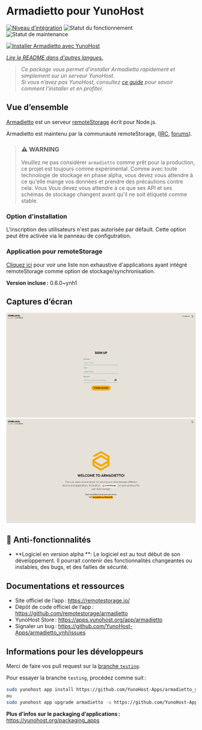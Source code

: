 <!--
Nota bene : ce README est automatiquement généré par <https://github.com/YunoHost/apps/tree/master/tools/readme_generator>
Il NE doit PAS être modifié à la main.
-->

# Armadietto pour YunoHost

[![Niveau d’intégration](https://dash.yunohost.org/integration/armadietto.svg)](https://ci-apps.yunohost.org/ci/apps/armadietto/) ![Statut du fonctionnement](https://ci-apps.yunohost.org/ci/badges/armadietto.status.svg) ![Statut de maintenance](https://ci-apps.yunohost.org/ci/badges/armadietto.maintain.svg)

[![Installer Armadietto avec YunoHost](https://install-app.yunohost.org/install-with-yunohost.svg)](https://install-app.yunohost.org/?app=armadietto)

*[Lire le README dans d'autres langues.](./ALL_README.md)*

> *Ce package vous permet d’installer Armadietto rapidement et simplement sur un serveur YunoHost.*  
> *Si vous n’avez pas YunoHost, consultez [ce guide](https://yunohost.org/install) pour savoir comment l’installer et en profiter.*

## Vue d’ensemble

[Armadietto](https://github.com/remotestorage/armadietto/) est un serveur [remoteStorage](https://remotestorage.io) écrit pour Node.js.

Armadietto est maintenu par la communauté remoteStorage, ([IRC](https://web.libera.chat/#remotestorage), [forums](https://community.remotestorage.io/)).

> ### :warning: WARNING
> Veuillez ne pas considérer `armadietto` comme prêt pour la production, ce projet est toujours
> comme expérimental.  Comme avec toute technologie de stockage en phase alpha, vous
> devez vous attendre à ce qu'elle mange vos données et prendre des précautions contre cela. Vous
> Vous devez vous attendre à ce que ses API et ses schémas de stockage changent avant qu'il ne soit 
> étiqueté comme stable.

### Option d'installation 

L'inscription des utilisateurs n'est pas autorisée par défault.
Cette option peut être activée via le panneau de configutration.

### Application pour remoteStorage

[Cliquez ici](https://remotestorage.io/apps/) pour voir une liste non exhaustive d'applications ayant intégré remoteStorage comme option de stockage/synchronisation.


**Version incluse :** 0.6.0~ynh1

## Captures d’écran

![Capture d’écran de Armadietto](./doc/screenshots/armadietto-signup.png)
![Capture d’écran de Armadietto](./doc/screenshots/armadietto-welcome.png)

## :red_circle: Anti-fonctionnalités

- **Logiciel en version alpha **: Le logiciel est au tout début de son développement. Il pourrait contenir des fonctionnalités changeantes ou instables, des bugs, et des failles de sécurité.

## Documentations et ressources

- Site officiel de l’app : <https://remotestorage.io/>
- Dépôt de code officiel de l’app : <https://github.com/remotestorage/armadietto>
- YunoHost Store : <https://apps.yunohost.org/app/armadietto>
- Signaler un bug : <https://github.com/YunoHost-Apps/armadietto_ynh/issues>

## Informations pour les développeurs

Merci de faire vos pull request sur la [branche `testing`](https://github.com/YunoHost-Apps/armadietto_ynh/tree/testing).

Pour essayer la branche `testing`, procédez comme suit :

```bash
sudo yunohost app install https://github.com/YunoHost-Apps/armadietto_ynh/tree/testing --debug
ou
sudo yunohost app upgrade armadietto -u https://github.com/YunoHost-Apps/armadietto_ynh/tree/testing --debug
```

**Plus d’infos sur le packaging d’applications :** <https://yunohost.org/packaging_apps>
